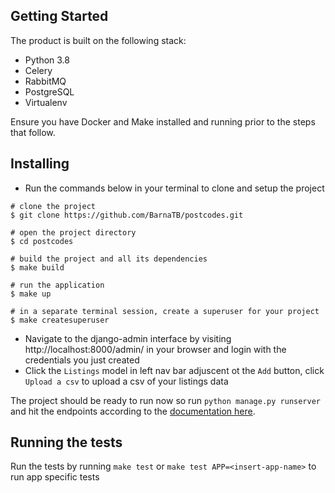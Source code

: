 ## Getting Started
The product is built on the following stack:

* Python 3.8
* Celery
* RabbitMQ
* PostgreSQL
* Virtualenv

Ensure you have Docker and Make installed and running prior to the steps that follow.

## Installing

- Run the commands below in your terminal to clone and setup the project

```shell
# clone the project
$ git clone https://github.com/BarnaTB/postcodes.git

# open the project directory
$ cd postcodes

# build the project and all its dependencies
$ make build

# run the application
$ make up

# in a separate terminal session, create a superuser for your project
$ make createsuperuser
```

- Navigate to the django-admin interface by visiting http://localhost:8000/admin/ in your browser and login with the credentials you just created
- Click the `Listings` model in left nav bar adjuscent ot the `Add` button, click `Upload a csv` to upload a csv of your listings data

The project should be ready to run now so run `python manage.py runserver` and hit the endpoints according to the [documentation here](https://fulfilproductimporter.herokuapp.com/api/v1/docs/).

## Running the tests
Run the tests by running `make test` or `make test APP=<insert-app-name>` to run app specific tests
